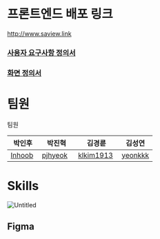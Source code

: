 # 프론트엔드 배포 링크
http://www.saview.link

### [사용자 요구사항 정의서](https://www.notion.so/a7fc745ca44549bb9b2bfad37859b1b2?v=8a223d0deea34e50bdf9836590647479)
### [화면 정의서](https://www.figma.com/file/a2C8W3M1Wl6W41HB8ulK1j/saview?node-id=0%3A1)


# 팀원
팀원

박인후 | 박진혁  | 김경륜 | 김성연
-- | -- | -- | --
[Inhoob](https://github.com/Inhoob)  | [pjhyeok](https://github.com/pjhyeok)	  | 	[klkim1913](https://github.com/klkim1913)  | [yeonkkk](https://github.com/yeonkkk)

# Skills

![Untitled](https://s3-us-west-2.amazonaws.com/secure.notion-static.com/5ba3b3c0-e5df-4b87-9f10-c1b6cd8973f6/Untitled.png)

## Figma
